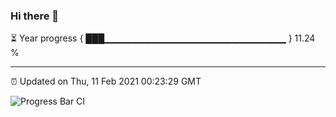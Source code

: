 ### Hi there 👋

⏳ Year progress { ███▁▁▁▁▁▁▁▁▁▁▁▁▁▁▁▁▁▁▁▁▁▁▁▁▁▁▁ } 11.24 %

---

⏰ Updated on Thu, 11 Feb 2021 00:23:29 GMT

![Progress Bar CI](https://github.com/liununu/liununu/workflows/Progress%20Bar%20CI/badge.svg)
